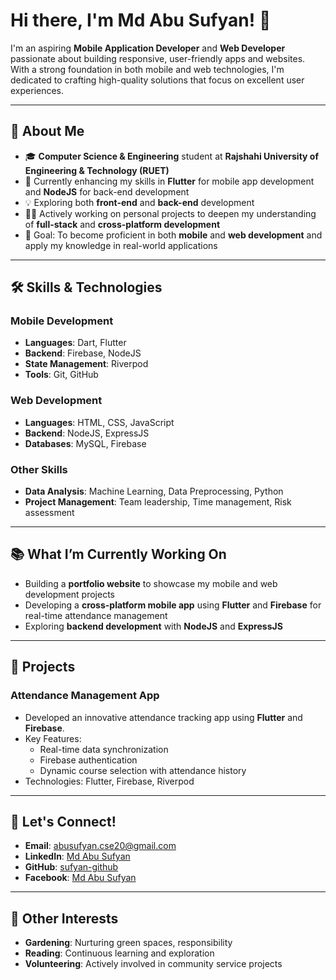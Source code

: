 # Hi there, I'm Md Abu Sufyan! 👋 

I'm an aspiring **Mobile Application Developer** and **Web Developer** passionate about building responsive, user-friendly apps and websites. With a strong foundation in both mobile and web technologies, I'm dedicated to crafting high-quality solutions that focus on excellent user experiences.

---

## 🚀 **About Me**

- 🎓 **Computer Science & Engineering** student at **Rajshahi University of Engineering & Technology (RUET)**  
- 🌱 Currently enhancing my skills in **Flutter** for mobile app development and **NodeJS** for back-end development  
- 💡 Exploring both **front-end** and **back-end** development  
- 👨‍💻 Actively working on personal projects to deepen my understanding of **full-stack** and **cross-platform development**  
- 🎯 Goal: To become proficient in both **mobile** and **web development** and apply my knowledge in real-world applications  

---

## 🛠️ **Skills & Technologies**

### **Mobile Development**  
- **Languages**: Dart, Flutter  
- **Backend**: Firebase, NodeJS  
- **State Management**: Riverpod  
- **Tools**: Git, GitHub  

### **Web Development**  
- **Languages**: HTML, CSS, JavaScript  
- **Backend**: NodeJS, ExpressJS  
- **Databases**: MySQL, Firebase  

### **Other Skills**  
- **Data Analysis**: Machine Learning, Data Preprocessing, Python  
- **Project Management**: Team leadership, Time management, Risk assessment

---

## 📚 **What I’m Currently Working On**

- Building a **portfolio website** to showcase my mobile and web development projects  
- Developing a **cross-platform mobile app** using **Flutter** and **Firebase** for real-time attendance management  
- Exploring **backend development** with **NodeJS** and **ExpressJS**  

---

## 🔗 **Projects**

### **Attendance Management App**  
- Developed an innovative attendance tracking app using **Flutter** and **Firebase**.  
- Key Features:
  - Real-time data synchronization
  - Firebase authentication
  - Dynamic course selection with attendance history  
- Technologies: Flutter, Firebase, Riverpod  

---

## 💬 **Let's Connect!**

- **Email**: abusufyan.cse20@gmail.com  
- **LinkedIn**: [Md Abu Sufyan](https://www.linkedin.com/in/md-abu-sufyan-2a14b91a6/)  
- **GitHub**: [sufyan-github](https://github.com/sufyan-github)
- **Facebook**: [Md Abu Sufyan](https://www.facebook.com/AbuSufyan.RUET)  

---

## 🎯 **Other Interests**

- **Gardening**: Nurturing green spaces, responsibility  
- **Reading**: Continuous learning and exploration  
- **Volunteering**: Actively involved in community service projects  
